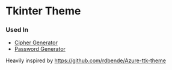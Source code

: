 # Tkinter Theme
### Used In
- [Cipher Generator](https://github.com/unavailable-name/Secret-Ciphers)
- [Password Generator](https://github.com/unavailable-name/Password-Generator)

Heavily inspired by https://github.com/rdbende/Azure-ttk-theme

